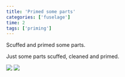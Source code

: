 ```yaml
---
title: 'Primed some parts'
categories: ['fuselage']
time: 2
tags: ['priming']
---
```


Scuffed and primed some parts.

<!-- more -->

Just some parts scuffed, cleaned and primed.

![](0-some-parts-primed.jpeg)
![](1-more-primed-parts.jpeg)
